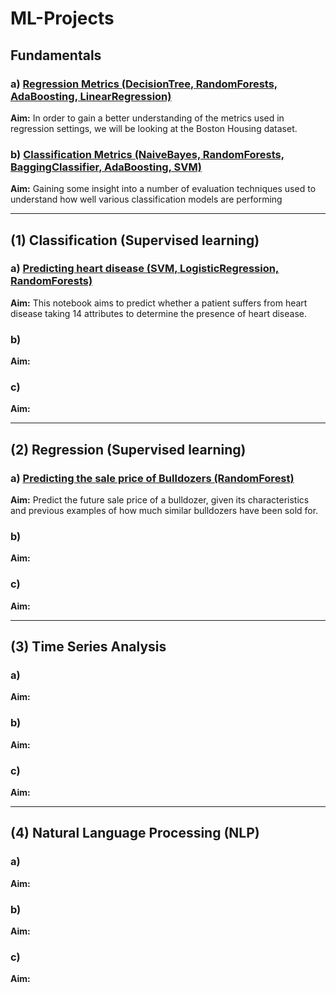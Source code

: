 # ML-Projects

## Fundamentals

### a) [Regression Metrics (DecisionTree, RandomForests, AdaBoosting, LinearRegression)](https://drive.google.com/file/d/1X3O4VanZDAyYu6TxphjrV9sXZpYcgRW5/view?usp=sharing)
   **Aim:** In order to gain a better understanding of the metrics used in regression settings, we will be looking at the Boston Housing dataset.

### b) [Classification Metrics (NaiveBayes, RandomForests, BaggingClassifier, AdaBoosting, SVM)](https://drive.google.com/file/d/1m_CcFbRJOQ_tytLIBpCUXSRtDWg2btjK/view?usp=sharing)
   **Aim:** Gaining some insight into a number of evaluation techniques used to understand how well various classification models are performing

___________________________________

## (1) Classification (Supervised learning)

### a) [Predicting heart disease (SVM, LogisticRegression, RandomForests)]()
   **Aim:** This notebook aims to predict whether a patient suffers from heart disease taking 14 attributes to determine the presence of heart disease.

### b) []()
   **Aim:**

### c) []()
   **Aim:**

___________________________________

## (2) Regression (Supervised learning)

### a) [Predicting the sale price of Bulldozers (RandomForest)](https://colab.research.google.com/drive/1hljVZVWnOUm40Xe6r353OtrtigObhU8Q?usp=sharing)
   **Aim:** Predict the future sale price of a bulldozer, given its characteristics and previous examples of how much similar bulldozers have been sold for.

### b) []()
   **Aim:**

### c) []()
   **Aim:**
____________________________________

## (3) Time Series Analysis

### a) []()
   **Aim:**

### b) []()
   **Aim:**

### c) []()
   **Aim:**
   
____________________________________

## (4) Natural Language Processing (NLP)

### a) []()
   **Aim:**

### b) []()
   **Aim:**

### c) []()
   **Aim:**
